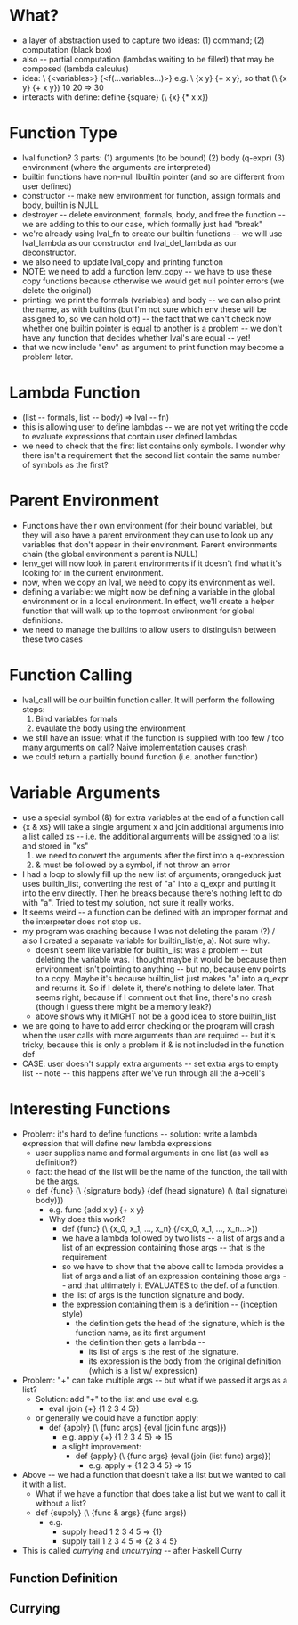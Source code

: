 # What?
* a layer of abstraction used to capture two ideas: (1) command; (2) computation (black box)
* also -- partial computation (lambdas waiting to be filled) that may be composed (lambda calculus)
* idea: \ {\<variables>} {\<f(...variables...)>} e.g. \ {x y} {+ x y}, so that (\ {x y} {+ x y}) 10 20 => 30
* interacts with define: define {square} (\ {x} {* x x})
# Function Type
* lval function? 3 parts: (1) arguments (to be bound) (2) body (q-expr) (3) environment (where the arguments are interpreted)
* builtin functions have non-null lbuiltin pointer (and so are different from user defined)
* constructor -- make new environment for function, assign formals and body, builtin is NULL
* destroyer -- delete environment, formals, body, and free the function -- we are adding to this to our case, which formally just had "break"
* we're already using lval_fn to create our builtin functions -- we will use lval_lambda as our constructor and lval_del_lambda as our deconstructor.
* we also need to update lval_copy and printing function
* NOTE: we need to add a function lenv_copy -- we have to use these copy functions because otherwise we would get null pointer errors (we delete the original)
* printing: we print the formals (variables) and body -- we can also print the name, as with builtins (but I'm not sure which env these will be assigned to, so we can hold off) -- the fact that we can't check now whether one builtin pointer is equal to another is a problem -- we don't have any function that decides whether lval's are equal -- yet!
* that we now include "env" as argument to print function may become a problem later.
# Lambda Function
* (list -- formals, list -- body) => lval -- fn)
* this is allowing user to define lambdas -- we are not yet writing the code to evaluate expressions that contain user defined lambdas
* we need to check that the first list contains only symbols.  I wonder why there isn't a requirement that the second list contain the same number of symbols as the first?
# Parent Environment
* Functions have their own environment (for their bound variable), but they will also have a parent environment they can use to look up any variables that don't appear in their environment.  Parent environments chain (the global environment's parent is NULL)
* lenv_get will now look in parent environments if it doesn't find what it's looking for in the current environment.
* now, when we copy an lval, we need to copy its environment as well.
* defining a variable: we might now be defining a variable in the global environment or in a local environment.  In effect, we'll create a helper function that will walk up to the topmost environment for global definitions.
* we need to manage the builtins to allow users to distinguish between these two cases
# Function Calling
* lval_call will be our builtin function caller. It will perform the following steps:
  1. Bind variables formals
  2. evaulate the body using the environment
* we still have an issue: what if the function is supplied with too few / too many arguments on call?  Naive implementation causes crash
* we could return a partially bound function (i.e. another function)
# Variable Arguments
* use a special symbol (&) for extra variables at the end of a function call
* {x & xs} will take a single argument x and join additional arguments into a list called xs -- i.e. the additional arguments will be assigned to a list and stored in "xs"
  1. we need to convert the arguments after the first into a q-expression
  2. & must be followed by a symbol, if not throw an error
* I had a loop to slowly fill up the new list of arguments; orangeduck just uses builtin_list, converting the rest of "a" into a q_expr and putting it into the env directly.  Then he breaks because there's nothing left to do with "a".  Tried to test my solution, not sure it really works.
* It seems weird -- a function can be defined with an improper format and the interpreter does not stop us.
* my program was crashing because I was not deleting the param (?) / also I created a separate variable for builtin_list(e, a).  Not sure why.
  * doesn't seem like variable for builtin_list was a problem -- but deleting the variable was.  I thought maybe it would be because then environment isn't pointing to anything -- but no, because env points to a copy.  Maybe it's because builtin_list just makes "a" into a q_expr and returns it.  So if I delete it, there's nothing to delete later. That seems right, because if I comment out that line, there's no crash (though i guess there might be a memory leak?)
  * above shows why it MIGHT not be a good idea to store builtin_list
* we are going to have to add error checking or the program will crash when the user calls with more arguments than are required -- but it's tricky, because this is only a problem if & is not included in the function def
* CASE: user doesn't supply extra arguments -- set extra args to empty list -- note -- this happens after we've run through all the a->cell's
# Interesting Functions
* Problem: it's hard to define functions -- solution: write a lambda expression that will define new lambda expressions
  * user supplies name and formal arguments in one list (as well as definition?)
  * fact: the head of the list will be the name of the function, the tail with be the args.
  * def {func} (\ {signature body} {def (head signature) (\ (tail signature) body)})
    * e.g. func {add x y} {+ x y}
    * Why does this work?
      * def {func} (\ {x_0, x_1, ..., x_n} {/<x_0, x_1, ..., x_n...>})
      * we have a lambda followed by two lists -- a list of args and a list of an expression containing those args -- that is the requirement
      * so we have to show that the above call to lambda provides a list of args and a list of an expression containing those args -- and that ultimately it EVALUATES to the def. of a function.
      * the list of args is the function signature and body.
      * the expression containing them is a definition -- (inception style)
        * the definition gets the head of the signature, which is the function name, as its first argument
        * the definition then gets a lambda -- 
          * its list of args is the rest of the signature.
          * its expression is the body from the original definition (which is a list w/ expression)
* Problem: "+" can take multiple args -- but what if we passed it args as a list?
  * Solution: add "+" to the list and use eval e.g.
    * eval (join {+} {1 2 3 4 5})
  * or generally we could have a function apply:
    * def {apply} (\ {func args} {eval (join func args)})
      * e.g. apply {+} {1 2 3 4 5} => 15
      * a slight improvement:
        * def {apply} (\ {func args} {eval (join (list func) args)})
          * e.g. apply + {1 2 3 4 5} => 15
* Above -- we had a function that doesn't take a list but we wanted to call it with a list.
  * What if we have a function that does take a list but we want to call it without a list?
  * def {supply} (\ {func & args} {func args})
    * e.g. 
      * supply head 1 2 3 4 5 => {1}
      * supply tail 1 2 3 4 5 => {2 3 4 5}
* This is called *currying* and *uncurrying* -- after Haskell Curry
## Function Definition
## Currying